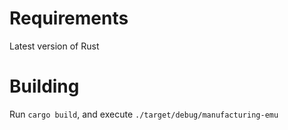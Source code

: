 # Requirements
Latest version of Rust

# Building
Run `cargo build`, and execute `./target/debug/manufacturing-emu`
